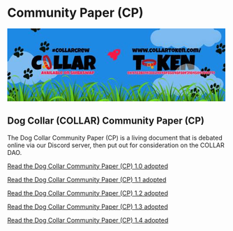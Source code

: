 # Community Paper (CP)

![](../../.gitbook/assets/1080x360.jpg)

## Dog Collar (COLLAR) Community Paper (CP)

The Dog Collar Community Paper (CP) is a living document that is debated online via our Discord server, then put out for consideration on the COLLAR DAO.

[Read the Dog Collar Community Paper (CP) 1.0 adopted](community-paper-cp-1.0/)

[Read the Dog Collar Community Paper (CP) 1.1 adopted](community-paper-cp-1.1/)

[Read the Dog Collar Community Paper (CP) 1.2 adopted](community-paper-cp-1.2/)

[Read the Dog Collar Community Paper (CP) 1.3 adopted ](community-paper-cp-1.3.md)

[Read the Dog Collar Community Paper (CP) 1.4 adopted ](community-paper-cp-1.4/)




